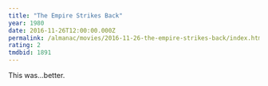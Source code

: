 ```yaml
---
title: "The Empire Strikes Back"
year: 1980
date: 2016-11-26T12:00:00.000Z
permalink: /almanac/movies/2016-11-26-the-empire-strikes-back/index.html
rating: 2
tmdbid: 1891
---
```


This was...better.